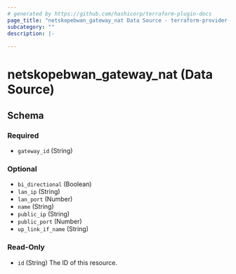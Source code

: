 ```yaml
---
# generated by https://github.com/hashicorp/terraform-plugin-docs
page_title: "netskopebwan_gateway_nat Data Source - terraform-provider-netskopebwan"
subcategory: ""
description: |-
  
---
```


# netskopebwan_gateway_nat (Data Source)





<!-- schema generated by tfplugindocs -->
## Schema

### Required

- `gateway_id` (String)

### Optional

- `bi_directional` (Boolean)
- `lan_ip` (String)
- `lan_port` (Number)
- `name` (String)
- `public_ip` (String)
- `public_port` (Number)
- `up_link_if_name` (String)

### Read-Only

- `id` (String) The ID of this resource.


